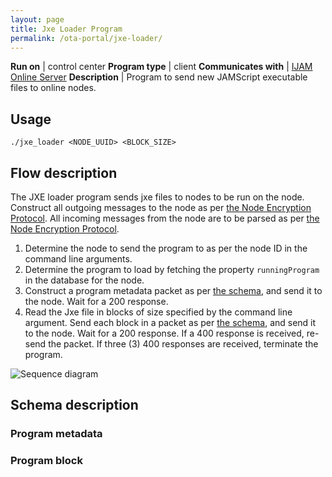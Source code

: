```yaml
---
layout: page
title: Jxe Loader Program
permalink: /ota-portal/jxe-loader/
---
```


**Run on** | control center
**Program type** | client
**Communicates with** | [IJAM Online Server](../tools/ijam-online.md)
**Description** | Program to send new JAMScript executable files to online nodes.

## Usage
```
./jxe_loader <NODE_UUID> <BLOCK_SIZE>
```

## Flow description
The JXE loader program sends jxe files to nodes to be run on the node. Construct all outgoing messages to the node as per [the Node Encryption Protocol](../node.md#requests-from-the-server-to-the-node). All incoming messages from the node are to be parsed as per [the Node Encryption Protocol](../node.md#responses-from-the-node-to-the-server).
1. Determine the node to send the program to as per the node ID in the command line arguments.
1. Determine the program to load by fetching the property `runningProgram` in the database for the node.
1. Construct a program metadata packet as per [the schema](#program-metadata), and send it to the node. Wait for a 200 response.
1. Read the Jxe file in blocks of size specified by the command line argument. Send each block in a packet as per [the schema](#program-block), and send it to the node. Wait for a 200 response. If a 400 response is received, re-send the packet. If three (3) 400 responses are received, terminate the program.

![Sequence diagram](../media/drawio/ijam-jxe-loader.svg)

## Schema description
### Program metadata
### Program block
